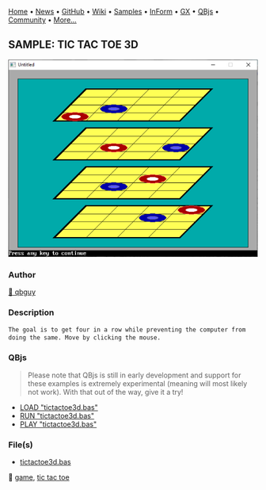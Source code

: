 [Home](https://qb64.com) • [News](../../news.md) • [GitHub](https://github.com/QB64Official/qb64) • [Wiki](wiki.md) • [Samples](../../samples.md) • [InForm](../../inform.md) • [GX](../../gx.md) • [QBjs](../../qbjs.md) • [Community](../../community.md) • [More...](../../more.md)

## SAMPLE: TIC TAC TOE 3D

![screenshot.png](img/screenshot.png)

### Author

[🐝 qbguy](../qbguy.md) 

### Description

```text
The goal is to get four in a row while preventing the computer from doing the same. Move by clicking the mouse.
```

### QBjs

> Please note that QBjs is still in early development and support for these examples is extremely experimental (meaning will most likely not work). With that out of the way, give it a try!

* [LOAD "tictactoe3d.bas"](https://qbjs.org/index.html?src=https://qb64.com/samples/tic-tac-toe-3d/src/tictactoe3d.bas)
* [RUN "tictactoe3d.bas"](https://qbjs.org/index.html?mode=auto&src=https://qb64.com/samples/tic-tac-toe-3d/src/tictactoe3d.bas)
* [PLAY "tictactoe3d.bas"](https://qbjs.org/index.html?mode=play&src=https://qb64.com/samples/tic-tac-toe-3d/src/tictactoe3d.bas)

### File(s)

* [tictactoe3d.bas](src/tictactoe3d.bas)

🔗 [game](../game.md), [tic tac toe](../tic-tac-toe.md)
